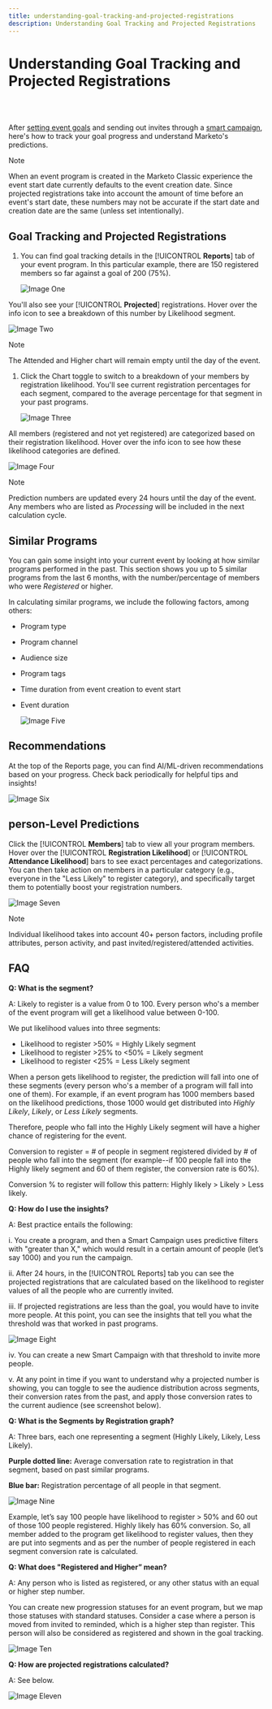 ```yaml
---
title: understanding-goal-tracking-and-projected-registrations
description: Understanding Goal Tracking and Projected Registrations
---
```


# Understanding Goal Tracking and Projected Registrations

<br>&nbsp;

After [setting event goals](/help/sky/setting-event-goals.md) and sending out invites through a [smart campaign](/help/sky/create-a-smart-campaign.md), here's how to track your goal progress and understand Marketo's predictions.

>[!NOTE]
>
>When an event program is created in the Marketo Classic experience the event start date currently defaults to the event creation date. Since projected registrations take into account the amount of time before an event's start date, these numbers may not be accurate if the start date and creation date are the same (unless set intentionally).

## Goal Tracking and Projected Registrations

1. You can find goal tracking details in the [!UICONTROL **Reports**] tab of your event program. In this particular example, there are 150 registered members so far against a goal of 200 (75%).

   ![Image One](/help/sky/assets/predictive-audiences/understanding-goal-tracking-and-projected-registrations/understanding-goal-tracking-and-projected-registrations-1.png)

You'll also see your [!UICONTROL **Projected**] registrations. Hover over the info icon to see a breakdown of this number by Likelihood segment.

   ![Image Two](/help/sky/assets/predictive-audiences/understanding-goal-tracking-and-projected-registrations/understanding-goal-tracking-and-projected-registrations-2.png)

>[!NOTE]
>
>The Attended and Higher chart will remain empty until the day of the event.

1. Click the Chart toggle to switch to a breakdown of your members by registration likelihood. You'll see current registration percentages for each segment, compared to the average percentage for that segment in your past programs.

   ![Image Three](/help/sky/assets/predictive-audiences/understanding-goal-tracking-and-projected-registrations/understanding-goal-tracking-and-projected-registrations-3.png)

All members (registered and not yet registered) are categorized based on their registration likelihood. Hover over the info icon to see how these likelihood categories are defined.

   ![Image Four](/help/sky/assets/predictive-audiences/understanding-goal-tracking-and-projected-registrations/understanding-goal-tracking-and-projected-registrations-4.png)

>[!NOTE]
>
>Prediction numbers are updated every 24 hours until the day of the event. Any members who are listed as _Processing_ will be included in the next calculation cycle.

## Similar Programs

You can gain some insight into your current event by looking at how similar programs performed in the past. This section shows you up to 5 similar programs from the last 6 months, with the number/percentage of members who were _Registered_ or higher.

In calculating similar programs, we include the following factors, among others:

* Program type
* Program channel
* Audience size
* Program tags
* Time duration from event creation to event start
* Event duration

   ![Image Five](/help/sky/assets/predictive-audiences/understanding-goal-tracking-and-projected-registrations/understanding-goal-tracking-and-projected-registrations-5.png)

## Recommendations

At the top of the Reports page, you can find AI/ML-driven recommendations based on your progress. Check back periodically for helpful tips and insights!

   ![Image Six](/help/sky/assets/predictive-audiences/understanding-goal-tracking-and-projected-registrations/understanding-goal-tracking-and-projected-registrations-6.png)

## person-Level Predictions

Click the [!UICONTROL **Members**] tab to view all your program members. Hover over the [!UICONTROL **Registration Likelihood**] or [!UICONTROL **Attendance Likelihood**] bars to see exact percentages and categorizations. You can then take action on members in a particular category (e.g., everyone in the "Less Likely" to register category), and specifically target them to potentially boost your registration numbers.

   ![Image Seven](/help/sky/assets/predictive-audiences/understanding-goal-tracking-and-projected-registrations/understanding-goal-tracking-and-projected-registrations-7.png)

>[!NOTE]
>
>Individual likelihood takes into account 40+ person factors, including profile attributes, person activity, and past invited/registered/attended activities.

## FAQ

**Q: What is the segment?**

A: Likely to register is a value from 0 to 100. Every person who's a member of the event program will get a likelihood value between 0-100.

We put likelihood values into three segments:

* Likelihood to register >50% = Highly Likely segment
* Likelihood to register >25% to <50% = Likely segment
* Likelihood to register <25% = Less Likely segment

When a person gets likelihood to register, the prediction will fall into one of these segments (every person who's a member of a program will fall into one of them). For example, if an event program has 1000 members based on the likelihood predictions, those 1000 would get distributed into _Highly Likely_, _Likely_, or _Less Likely_ segments.

Therefore, people who fall into the Highly Likely segment will have a higher chance of registering for the event.

Conversion to register = # of people in segment registered divided by # of people who fall into the segment (for example--if 100 people fall into the Highly likely segment and 60 of them register, the conversion rate is 60%).

Conversion % to register will follow this pattern: Highly likely > Likely > Less likely.

**Q: How do I use the insights?**

A: Best practice entails the following:

i. You create a program, and then a Smart Campaign uses predictive filters with "greater than X," which would result in a certain amount of people (let’s say 1000) and you run the campaign.

ii. After 24 hours, in the [!UICONTROL Reports] tab you can see the projected registrations that are calculated based on the likelihood to register values of all the people who are currently invited.

iii. If projected registrations are less than the goal, you would have to invite more people. At this point, you can see the insights that tell you what the threshold was that worked in past programs.

   ![Image Eight](/help/sky/assets/predictive-audiences/understanding-goal-tracking-and-projected-registrations/understanding-goal-tracking-and-projected-registrations-8.png)

iv. You can create a new Smart Campaign with that threshold to invite more people.

v. At any point in time if you want to understand why a projected number is showing, you can toggle to see the audience distribution across segments, their conversion rates from the past, and apply those conversion rates to the current audience (see screenshot below).

**Q: What is the Segments by Registration graph?**

A: Three bars, each one representing a segment (Highly Likely, Likely, Less Likely).

**Purple dotted line:** Average conversation rate to registration in that segment, based on past similar programs.

**Blue bar:** Registration percentage of all people in that segment.

   ![Image Nine](/help/sky/assets/predictive-audiences/understanding-goal-tracking-and-projected-registrations/understanding-goal-tracking-and-projected-registrations-9.png)

Example, let’s say 100 people have likelihood to register > 50% and 60 out of those 100 people registered. Highly likely has 60% conversion. So, all member added to the program get likelihood to register values, then they are put into segments and as per the number of people registered in each segment conversion rate is calculated.

**Q: What does "Registered and Higher” mean?**

A: Any person who is listed as registered, or any other status with an equal or higher step number.

You can create new progression statuses for an event program, but we map those statuses with standard statuses. Consider a case where a person is moved from invited to reminded, which is a higher step than register. This person will also be considered as registered and shown in the goal tracking.

   ![Image Ten](/help/sky/assets/predictive-audiences/understanding-goal-tracking-and-projected-registrations/understanding-goal-tracking-and-projected-registrations-10.png)

**Q: How are projected registrations calculated?**

A: See below.

   ![Image Eleven](/help/sky/assets/predictive-audiences/understanding-goal-tracking-and-projected-registrations/understanding-goal-tracking-and-projected-registrations-11.png)
